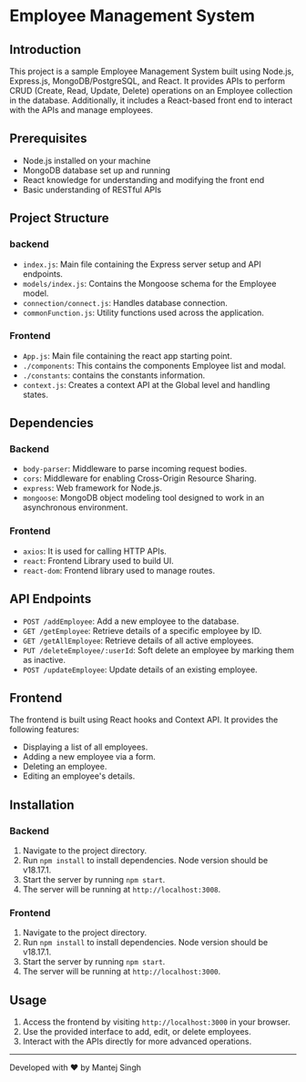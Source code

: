 # Employee Management System

## Introduction
This project is a sample Employee Management System built using Node.js, Express.js, MongoDB/PostgreSQL, and React. It provides APIs to perform CRUD (Create, Read, Update, Delete) operations on an Employee collection in the database. Additionally, it includes a React-based front end to interact with the APIs and manage employees.

## Prerequisites
- Node.js installed on your machine
- MongoDB database set up and running
- React knowledge for understanding and modifying the front end
- Basic understanding of RESTful APIs

## Project Structure

### backend
- `index.js`: Main file containing the Express server setup and API endpoints.
- `models/index.js`: Contains the Mongoose schema for the Employee model.
- `connection/connect.js`: Handles database connection.
- `commonFunction.js`: Utility functions used across the application.

### Frontend
- `App.js`: Main file containing the react app starting point.
- `./components`: This contains the components Employee list and modal.
- `./constants`: contains the constants information.
- `context.js`: Creates a context API at the Global level and handling states.

## Dependencies
### Backend
- `body-parser`: Middleware to parse incoming request bodies.
- `cors`: Middleware for enabling Cross-Origin Resource Sharing.
- `express`: Web framework for Node.js.
- `mongoose`: MongoDB object modeling tool designed to work in an asynchronous environment.

### Frontend
- `axios`: It is used for calling HTTP APIs.
- `react`: Frontend Library used to build UI.
- `react-dom`: Frontend library used to manage routes.

## API Endpoints
- `POST /addEmployee`: Add a new employee to the database.
- `GET /getEmployee`: Retrieve details of a specific employee by ID.
- `GET /getAllEmployee`: Retrieve details of all active employees.
- `PUT /deleteEmployee/:userId`: Soft delete an employee by marking them as inactive.
- `POST /updateEmployee`: Update details of an existing employee.

## Frontend
The frontend is built using React hooks and Context API. It provides the following features:
- Displaying a list of all employees.
- Adding a new employee via a form.
- Deleting an employee.
- Editing an employee's details.

## Installation
### Backend
1. Navigate to the project directory.
2. Run `npm install` to install dependencies. Node version should be v18.17.1.
3. Start the server by running `npm start`.
4. The server will be running at `http://localhost:3008`.

### Frontend
1. Navigate to the project directory.
2. Run `npm install` to install dependencies. Node version should be v18.17.1.
3. Start the server by running `npm start`.
4. The server will be running at `http://localhost:3000`.

## Usage
1. Access the frontend by visiting `http://localhost:3000` in your browser.
2. Use the provided interface to add, edit, or delete employees.
3. Interact with the APIs directly for more advanced operations.

---
Developed with ❤️ by Mantej Singh
